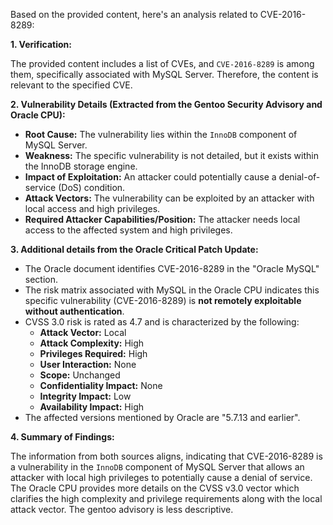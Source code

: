 Based on the provided content, here's an analysis related to CVE-2016-8289:

**1. Verification:**

The provided content includes a list of CVEs, and `CVE-2016-8289` is among them, specifically associated with MySQL Server. Therefore, the content is relevant to the specified CVE.

**2. Vulnerability Details (Extracted from the Gentoo Security Advisory and Oracle CPU):**

*   **Root Cause:** The vulnerability lies within the `InnoDB` component of MySQL Server.
*  **Weakness:** The specific vulnerability is not detailed, but it exists within the InnoDB storage engine.
*   **Impact of Exploitation:** An attacker could potentially cause a denial-of-service (DoS) condition.
*   **Attack Vectors:** The vulnerability can be exploited by an attacker with local access and high privileges.
*   **Required Attacker Capabilities/Position:** The attacker needs local access to the affected system and high privileges.

**3. Additional details from the Oracle Critical Patch Update:**

*   The Oracle document identifies CVE-2016-8289 in the "Oracle MySQL" section.
*   The risk matrix associated with MySQL in the Oracle CPU indicates this specific vulnerability (CVE-2016-8289) is **not remotely exploitable without authentication**.
*   CVSS 3.0 risk is rated as 4.7 and is characterized by the following:
    *   **Attack Vector:** Local
    *   **Attack Complexity:** High
    *   **Privileges Required:** High
    *   **User Interaction:** None
    *   **Scope:** Unchanged
    *   **Confidentiality Impact:** None
    *   **Integrity Impact:** Low
    *  **Availability Impact:** High
*   The affected versions mentioned by Oracle are "5.7.13 and earlier".

**4. Summary of Findings:**

The information from both sources aligns, indicating that CVE-2016-8289 is a vulnerability in the `InnoDB` component of MySQL Server that allows an attacker with local high privileges to potentially cause a denial of service.
The Oracle CPU provides more details on the CVSS v3.0 vector which clarifies the high complexity and privilege requirements along with the local attack vector.
The gentoo advisory is less descriptive.